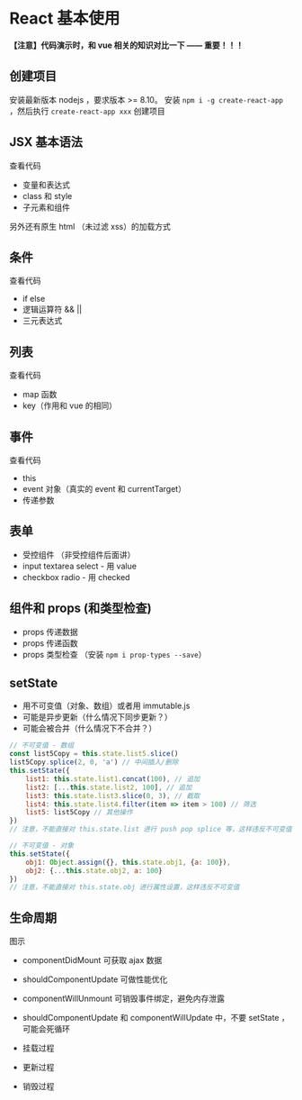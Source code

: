 # React 基本使用

**【注意】代码演示时，和 vue 相关的知识对比一下 —— 重要！！！**

## 创建项目

安装最新版本 nodejs ，要求版本 >= 8.10。
安装 `npm i -g create-react-app` ，然后执行 `create-react-app xxx` 创建项目

## JSX 基本语法

查看代码

- 变量和表达式
- class 和 style
- 子元素和组件

另外还有原生 html （未过滤 xss）的加载方式

## 条件

查看代码

- if else
- 逻辑运算符 && ||
- 三元表达式

## 列表

查看代码

- map 函数
- key（作用和 vue 的相同）

## 事件

查看代码

- this
- event 对象（真实的 event 和 currentTarget）
- 传递参数

## 表单

- 受控组件 （非受控组件后面讲）
- input textarea select - 用 value
- checkbox radio - 用 checked

## 组件和 props (和类型检查)

- props 传递数据
- props 传递函数
- props 类型检查 （安装 `npm i prop-types --save`）

## setState

- 用不可变值（对象、数组）或者用 immutable.js
- 可能是异步更新（什么情况下同步更新？）
- 可能会被合并（什么情况下不合并？）

```js
// 不可变值 - 数组
const list5Copy = this.state.list5.slice()
list5Copy.splice(2, 0, 'a') // 中间插入/删除
this.setState({
    list1: this.state.list1.concat(100), // 追加
    list2: [...this.state.list2, 100], // 追加
    list3: this.state.list3.slice(0, 3), // 截取
    list4: this.state.list4.filter(item => item > 100) // 筛选
    list5: list5Copy // 其他操作
})
// 注意，不能直接对 this.state.list 进行 push pop splice 等，这样违反不可变值
```

```js
// 不可变值 - 对象
this.setState({
    obj1: Object.assign({}, this.state.obj1, {a: 100}),
    obj2: {...this.state.obj2, a: 100}
})
// 注意，不能直接对 this.state.obj 进行属性设置，这样违反不可变值
```

## 生命周期

图示

- componentDidMount 可获取 ajax 数据
- shouldComponentUpdate 可做性能优化
- componentWillUnmount 可销毁事件绑定，避免内存泄露
- shouldComponentUpdate 和 componentWillUpdate 中，不要 setState ，可能会死循环

- 挂载过程
- 更新过程
- 销毁过程
